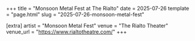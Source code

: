 +++
title = "Monsoon Metal Fest at The Rialto"
date = 2025-07-26
template = "page.html"
slug = "2025-07-26-monsoon-metal-fest"

[extra]
artist = "Monsoon Metal Fest"
venue = "The Rialto Theater"
venue_url = "https://www.rialtotheatre.com/"
+++
